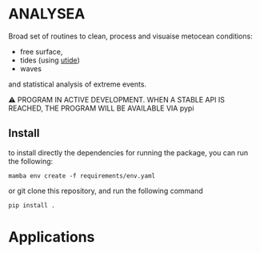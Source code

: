 # ANALYSEA

Broad set of routines to clean, process and visuaise metocean conditions:

- free surface,
- tides (using [utide](https://github.com/wesleybowman/UTide))
- waves

and statistical analysis of extreme events.

⚠️ PROGRAM IN ACTIVE DEVELOPMENT. WHEN A STABLE API IS REACHED, THE PROGRAM WILL BE AVAILABLE VIA pypi

## Install

to install directly the dependencies for running the package, you can run the following:

    mamba env create -f requirements/env.yaml

or git clone this repository, and run the following command

    pip install .

# Applications
